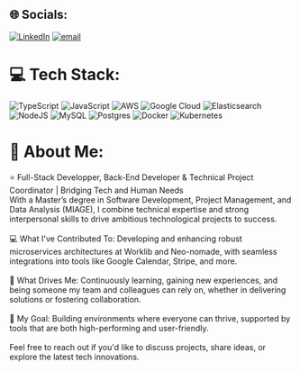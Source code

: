 ## 🌐 Socials:
[![LinkedIn](https://img.shields.io/badge/LinkedIn-%230077B5.svg?logo=linkedin&logoColor=white)](www.linkedin.com/in/danny-godet-b92a321a5) [![email](https://img.shields.io/badge/Email-D14836?logo=gmail&logoColor=white)](mailto:danny.g.27@live.fr) 

# 💻 Tech Stack:
![TypeScript](https://img.shields.io/badge/typescript-%23007ACC.svg?style=for-the-badge&logo=typescript&logoColor=white) ![JavaScript](https://img.shields.io/badge/javascript-%23323330.svg?style=for-the-badge&logo=javascript&logoColor=%23F7DF1E) ![AWS](https://img.shields.io/badge/AWS-%23FF9900.svg?style=for-the-badge&logo=amazon-aws&logoColor=white) ![Google Cloud](https://img.shields.io/badge/GoogleCloud-%234285F4.svg?style=for-the-badge&logo=google-cloud&logoColor=white) ![Elasticsearch](https://img.shields.io/badge/elasticsearch-%230377CC.svg?style=for-the-badge&logo=elasticsearch&logoColor=white) ![NodeJS](https://img.shields.io/badge/node.js-6DA55F?style=for-the-badge&logo=node.js&logoColor=white) ![MySQL](https://img.shields.io/badge/mysql-4479A1.svg?style=for-the-badge&logo=mysql&logoColor=white) ![Postgres](https://img.shields.io/badge/postgres-%23316192.svg?style=for-the-badge&logo=postgresql&logoColor=white) ![Docker](https://img.shields.io/badge/docker-%230db7ed.svg?style=for-the-badge&logo=docker&logoColor=white) ![Kubernetes](https://img.shields.io/badge/kubernetes-%23326ce5.svg?style=for-the-badge&logo=kubernetes&logoColor=white)

# 💫 About Me:
⭐️ Full-Stack Developper, Back-End Developer & Technical Project Coordinator | Bridging Tech and Human Needs<br>With a Master’s degree in Software Development, Project Management, and Data Analysis (MIAGE), I combine technical expertise and strong interpersonal skills to drive ambitious technological projects to success.<br><br>💻 What I've Contributed To: Developing and enhancing robust microservices architectures at Worklib and Neo-nomade, with seamless integrations into tools like Google Calendar, Stripe, and more.<br><br>🌱 What Drives Me: Continuously learning, gaining new experiences, and being someone my team and colleagues can rely on, whether in delivering solutions or fostering collaboration.<br><br>🤝 My Goal: Building environments where everyone can thrive, supported by tools that are both high-performing and user-friendly.<br><br>Feel free to reach out if you'd like to discuss projects, share ideas, or explore the latest tech innovations.




<!-- Proudly created with GPRM ( https://gprm.itsvg.in ) -->
